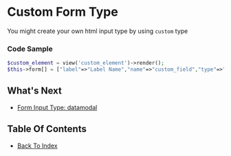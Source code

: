 # Custom Form Type
You might create your own html input type by using `custom` type

### Code Sample
```php
$custom_element = view('custom_element')->render();
$this->form[] = ["label"=>"Label Name","name"=>"custom_field","type"=>"custom","html"=>$custom_element];
```

## What's Next
- [Form Input Type: datamodal](./form-datamodal.md)

## Table Of Contents
- [Back To Index](./index.md)
